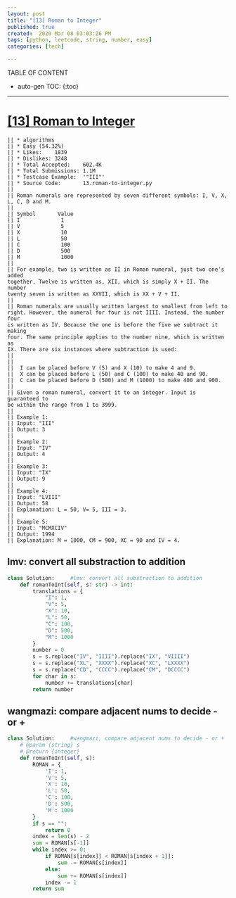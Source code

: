 ```yaml
---
layout: post
title: "[13] Roman to Integer"
published: true
created:  2020 Mar 08 03:03:26 PM
tags: [python, leetcode, string, number, easy]
categories: [tech]

---
```


TABLE OF CONTENT

* auto-gen TOC:
{:toc}

- - -

# [[13] Roman to Integer](https://leetcode.com/problems/roman-to-integer/description/)

    || * algorithms
    || * Easy (54.32%)
    || * Likes:    1839
    || * Dislikes: 3248
    || * Total Accepted:    602.4K
    || * Total Submissions: 1.1M
    || * Testcase Example:  '"III"'
    || * Source Code:       13.roman-to-integer.py
    || 
    || Roman numerals are represented by seven different symbols: I, V, X, L, C, D and M.
    || 
    || Symbol       Value
    || I             1
    || V             5
    || X             10
    || L             50
    || C             100
    || D             500
    || M             1000
    || 
    || For example, two is written as II in Roman numeral, just two one's added
    together. Twelve is written as, XII, which is simply X + II. The number
    twenty seven is written as XXVII, which is XX + V + II.
    || 
    || Roman numerals are usually written largest to smallest from left to
    right. However, the numeral for four is not IIII. Instead, the number four
    is written as IV. Because the one is before the five we subtract it making
    four. The same principle applies to the number nine, which is written as
    IX. There are six instances where subtraction is used:
    || 
    || 
    || 	I can be placed before V (5) and X (10) to make 4 and 9. 
    || 	X can be placed before L (50) and C (100) to make 40 and 90. 
    || 	C can be placed before D (500) and M (1000) to make 400 and 900.
    || 
    || Given a roman numeral, convert it to an integer. Input is guaranteed to
    be within the range from 1 to 3999.
    || 
    || Example 1:
    || Input: "III"
    || Output: 3
    || 
    || Example 2:
    || Input: "IV"
    || Output: 4
    || 
    || Example 3:
    || Input: "IX"
    || Output: 9
    || 
    || Example 4:
    || Input: "LVIII"
    || Output: 58
    || Explanation: L = 50, V= 5, III = 3.
    || 
    || Example 5:
    || Input: "MCMXCIV"
    || Output: 1994
    || Explanation: M = 1000, CM = 900, XC = 90 and IV = 4.

## lmv: convert all substraction to addition

```python
class Solution:     #lmv: convert all substraction to addition
    def romanToInt(self, s: str) -> int:
        translations = {
            "I": 1,
            "V": 5,
            "X": 10,
            "L": 50,
            "C": 100,
            "D": 500,
            "M": 1000
        }
        number = 0
        s = s.replace("IV", "IIII").replace("IX", "VIIII")
        s = s.replace("XL", "XXXX").replace("XC", "LXXXX")
        s = s.replace("CD", "CCCC").replace("CM", "DCCCC")
        for char in s:
            number += translations[char]
        return number
```

## wangmazi: compare adjacent nums to decide - or +
```python
class Solution:     #wangmazi, compare adjacent nums to decide - or +
    # @param {string} s
    # @return {integer}
    def romanToInt(self, s):
        ROMAN = {
            'I': 1,
            'V': 5,
            'X': 10,
            'L': 50,
            'C': 100,
            'D': 500,
            'M': 1000
        }
        if s == "":
            return 0
        index = len(s) - 2
        sum = ROMAN[s[-1]]
        while index >= 0:
            if ROMAN[s[index]] < ROMAN[s[index + 1]]:
                sum -= ROMAN[s[index]]
            else:
                sum += ROMAN[s[index]]
            index -= 1
        return sum

```

